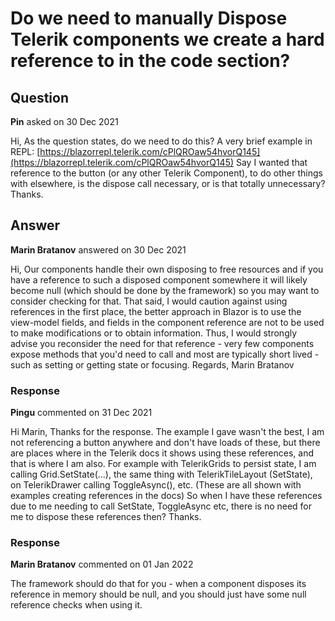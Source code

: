 # Do we need to manually Dispose Telerik components we create a hard reference to in the code section?

## Question

**Pin** asked on 30 Dec 2021

Hi, As the question states, do we need to do this? A very brief example in REPL: [https://blazorrepl.telerik.com/cPlQROaw54hvorQ145](https://blazorrepl.telerik.com/cPlQROaw54hvorQ145) Say I wanted that reference to the button (or any other Telerik Component), to do other things with elsewhere, is the dispose call necessary, or is that totally unnecessary? Thanks.

## Answer

**Marin Bratanov** answered on 30 Dec 2021

Hi, Our components handle their own disposing to free resources and if you have a reference to such a disposed component somewhere it will likely become null (which should be done by the framework) so you may want to consider checking for that. That said, I would caution against using references in the first place, the better approach in Blazor is to use the view-model fields, and fields in the component reference are not to be used to make modifications or to obtain information. Thus, I would strongly advise you reconsider the need for that reference - very few components expose methods that you'd need to call and most are typically short lived - such as setting or getting state or focusing. Regards, Marin Bratanov

### Response

**Pingu** commented on 31 Dec 2021

Hi Marin, Thanks for the response. The example I gave wasn't the best, I am not referencing a button anywhere and don't have loads of these, but there are places where in the Telerik docs it shows using these references, and that is where I am also. For example with TelerikGrids to persist state, I am calling Grid.SetState(...), the same thing with TelerikTileLayout (SetState), on TelerikDrawer calling ToggleAsync(), etc. (These are all shown with examples creating references in the docs) So when I have these references due to me needing to call SetState, ToggleAsync etc, there is no need for me to dispose these references then? Thanks.

### Response

**Marin Bratanov** commented on 01 Jan 2022

The framework should do that for you - when a component disposes its reference in memory should be null, and you should just have some null reference checks when using it.
